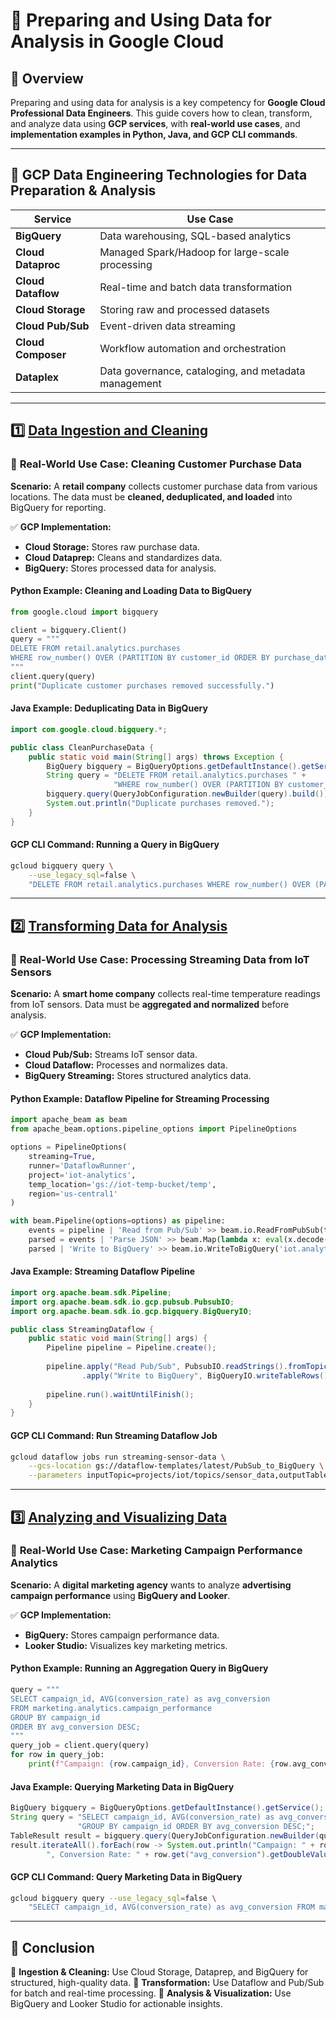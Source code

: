 # 📌 Preparing and Using Data for Analysis in Google Cloud

## 🔹 Overview
Preparing and using data for analysis is a key competency for **Google Cloud Professional Data Engineers**. This guide covers how to clean, transform, and analyze data using **GCP services**, with **real-world use cases**, and **implementation examples in Python, Java, and GCP CLI commands**.

---

## 🔹 **GCP Data Engineering Technologies for Data Preparation & Analysis**
| **Service**          | **Use Case**  |
|----------------------|------------------------------------------------|
| **BigQuery**        | Data warehousing, SQL-based analytics         |
| **Cloud Dataproc**  | Managed Spark/Hadoop for large-scale processing |
| **Cloud Dataflow**  | Real-time and batch data transformation        |
| **Cloud Storage**   | Storing raw and processed datasets             |
| **Cloud Pub/Sub**   | Event-driven data streaming                    |
| **Cloud Composer**  | Workflow automation and orchestration         |
| **Dataplex**        | Data governance, cataloging, and metadata management |

---

## 1️⃣ **[Data Ingestion and Cleaning](./Data_Ingestion_and_Cleaning.md)**
### 💼 **Real-World Use Case: Cleaning Customer Purchase Data**
**Scenario:** A **retail company** collects customer purchase data from various locations. The data must be **cleaned, deduplicated, and loaded** into BigQuery for reporting.

✅ **GCP Implementation:**
- **Cloud Storage:** Stores raw purchase data.
- **Cloud Dataprep:** Cleans and standardizes data.
- **BigQuery:** Stores processed data for analysis.

#### **Python Example: Cleaning and Loading Data to BigQuery**
```python
from google.cloud import bigquery

client = bigquery.Client()
query = """
DELETE FROM retail.analytics.purchases
WHERE row_number() OVER (PARTITION BY customer_id ORDER BY purchase_date DESC) > 1;
"""
client.query(query)
print("Duplicate customer purchases removed successfully.")
```

#### **Java Example: Deduplicating Data in BigQuery**
```java
import com.google.cloud.bigquery.*;

public class CleanPurchaseData {
    public static void main(String[] args) throws Exception {
        BigQuery bigquery = BigQueryOptions.getDefaultInstance().getService();
        String query = "DELETE FROM retail.analytics.purchases " +
                       "WHERE row_number() OVER (PARTITION BY customer_id ORDER BY purchase_date DESC) > 1;";
        bigquery.query(QueryJobConfiguration.newBuilder(query).build());
        System.out.println("Duplicate purchases removed.");
    }
}
```

#### **GCP CLI Command: Running a Query in BigQuery**
```sh
gcloud bigquery query \
    --use_legacy_sql=false \
    "DELETE FROM retail.analytics.purchases WHERE row_number() OVER (PARTITION BY customer_id ORDER BY purchase_date DESC) > 1;"
```

---

## 2️⃣ **[Transforming Data for Analysis](./Transforming_Data_for_Analysis.md)**
### 💼 **Real-World Use Case: Processing Streaming Data from IoT Sensors**
**Scenario:** A **smart home company** collects real-time temperature readings from IoT sensors. Data must be **aggregated and normalized** before analysis.

✅ **GCP Implementation:**
- **Cloud Pub/Sub:** Streams IoT sensor data.
- **Cloud Dataflow:** Processes and normalizes data.
- **BigQuery Streaming:** Stores structured analytics data.

#### **Python Example: Dataflow Pipeline for Streaming Processing**
```python
import apache_beam as beam
from apache_beam.options.pipeline_options import PipelineOptions

options = PipelineOptions(
    streaming=True,
    runner='DataflowRunner',
    project='iot-analytics',
    temp_location='gs://iot-temp-bucket/temp',
    region='us-central1'
)

with beam.Pipeline(options=options) as pipeline:
    events = pipeline | 'Read from Pub/Sub' >> beam.io.ReadFromPubSub(topic='projects/iot/topics/sensor_data')
    parsed = events | 'Parse JSON' >> beam.Map(lambda x: eval(x.decode('utf-8')))
    parsed | 'Write to BigQuery' >> beam.io.WriteToBigQuery('iot.analytics.sensors')
```

#### **Java Example: Streaming Dataflow Pipeline**
```java
import org.apache.beam.sdk.Pipeline;
import org.apache.beam.sdk.io.gcp.pubsub.PubsubIO;
import org.apache.beam.sdk.io.gcp.bigquery.BigQueryIO;

public class StreamingDataflow {
    public static void main(String[] args) {
        Pipeline pipeline = Pipeline.create();
        
        pipeline.apply("Read Pub/Sub", PubsubIO.readStrings().fromTopic("projects/iot/topics/sensor_data"))
                .apply("Write to BigQuery", BigQueryIO.writeTableRows().to("iot.analytics.sensors"));
        
        pipeline.run().waitUntilFinish();
    }
}
```

#### **GCP CLI Command: Run Streaming Dataflow Job**
```sh
gcloud dataflow jobs run streaming-sensor-data \
    --gcs-location gs://dataflow-templates/latest/PubSub_to_BigQuery \
    --parameters inputTopic=projects/iot/topics/sensor_data,outputTable=iot.analytics.sensors
```

---

## 3️⃣ **[Analyzing and Visualizing Data](./Analyzing_and_Visualizing_Data.md)**
### 💼 **Real-World Use Case: Marketing Campaign Performance Analytics**
**Scenario:** A **digital marketing agency** wants to analyze **advertising campaign performance** using **BigQuery and Looker**.

✅ **GCP Implementation:**
- **BigQuery:** Stores campaign performance data.
- **Looker Studio:** Visualizes key marketing metrics.

#### **Python Example: Running an Aggregation Query in BigQuery**
```python
query = """
SELECT campaign_id, AVG(conversion_rate) as avg_conversion
FROM marketing.analytics.campaign_performance
GROUP BY campaign_id
ORDER BY avg_conversion DESC;
"""
query_job = client.query(query)
for row in query_job:
    print(f"Campaign: {row.campaign_id}, Conversion Rate: {row.avg_conversion}")
```

#### **Java Example: Querying Marketing Data in BigQuery**
```java
BigQuery bigquery = BigQueryOptions.getDefaultInstance().getService();
String query = "SELECT campaign_id, AVG(conversion_rate) as avg_conversion FROM marketing.analytics.campaign_performance " +
               "GROUP BY campaign_id ORDER BY avg_conversion DESC;";
TableResult result = bigquery.query(QueryJobConfiguration.newBuilder(query).build());
result.iterateAll().forEach(row -> System.out.println("Campaign: " + row.get("campaign_id").getStringValue() +
        ", Conversion Rate: " + row.get("avg_conversion").getDoubleValue()));
```

#### **GCP CLI Command: Query Marketing Data in BigQuery**
```sh
gcloud bigquery query --use_legacy_sql=false \
    "SELECT campaign_id, AVG(conversion_rate) as avg_conversion FROM marketing.analytics.campaign_performance GROUP BY campaign_id ORDER BY avg_conversion DESC;"
```

---

## 📌 Conclusion
🔹 **Ingestion & Cleaning:** Use Cloud Storage, Dataprep, and BigQuery for structured, high-quality data.
🔹 **Transformation:** Use Dataflow and Pub/Sub for batch and real-time processing.
🔹 **Analysis & Visualization:** Use BigQuery and Looker Studio for actionable insights.
